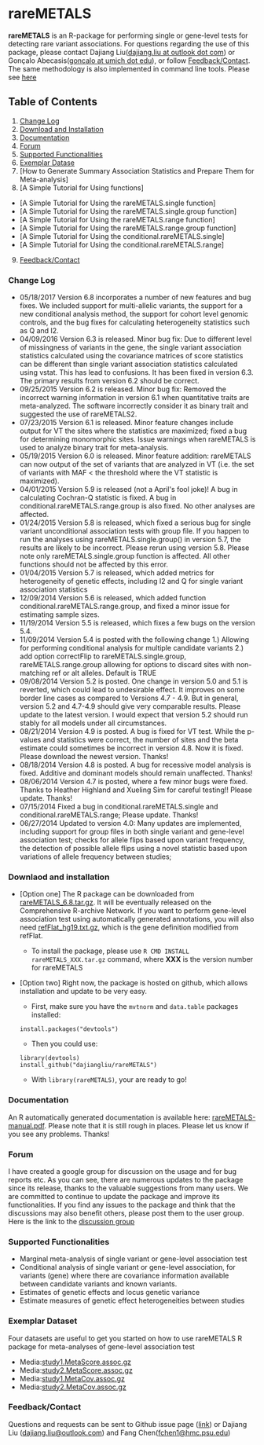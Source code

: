 # rareMETALS
**rareMETALS** is an R-package for performing single or gene-level tests for detecting rare variant associations. For questions regarding the use of this package, please contact Dajiang Liu([dajiang.liu at outlook dot com](mailto:dajiang.liu@outlook.com)) or Gonçalo Abecasis([goncalo at umich dot edu](mailto:goncalo@umich.edu)), or follow [Feedback/Contact](#Feedback-Contact).   
The same methodology is also implemented in command line tools. Please see [here](https://genome.sph.umich.edu/wiki/RAREMETAL_Documentation)

## **Table of Contents**

1. [Change Log](#change-log)
2. [Download and Installation](#download-and-installation)
3. [Documentation](#documatation)
4. [Forum](#forum) 
5. [Supported Functionalities](#Supported-Functionalities)  
6. [Exemplar Datase](#exemplar)
7. [How to Generate Summary Association Statistics and Prepare Them for Meta-analysis]  
8. [A Simple Tutorial for Using functions]  
  - [A Simple Tutorial for Using the rareMETALS.single function]  
  - [A Simple Tutorial for Using the rareMETALS.single.group function]  
  - [A Simple Tutorial for Using the rareMETALS.range function]  
  - [A Simple Tutorial for Using the rareMETALS.range.group function]  
  - [A Simple Tutorial for Using the conditional.rareMETALS.single]  
  - [A Simple Tutorial for Using the conditional.rareMETALS.range]  
9. [Feedback/Contact](#Feedback-Contact)

### Change Log <a name="change-log"></a>
- 05/18/2017 Version 6.8 incorporates a number of new features and bug fixes. We included support for multi-allelic variants, the support for a new conditional analysis method, the support for cohort level genomic controls, and the bug fixes for calculating heterogeneity statistics such as Q and I2.
- 04/09/2016 Version 6.3 is released. Minor bug fix: Due to different level of missingness of variants in the gene, the single variant association statistics calculated using the covariance matrices of score statistics can be different than single variant association statistics calculated using vstat. This has lead to confusions. It has been fixed in version 6.3. The primary results from version 6.2 should be correct.
- 09/25/2015 Version 6.2 is released. Minor bug fix: Removed the incorrect warning information in version 6.1 when quantitative traits are meta-analyzed. The software incorrectly consider it as binary trait and suggested the use of rareMETALS2.
- 07/23/2015 Version 6.1 is released. Minor feature changes include output for VT the sites where the statistics are maximized; fixed a bug for determining monomorphic sites. Issue warnings when rareMETALS is used to analyze binary trait for meta-analysis.
- 05/19/2015 Version 6.0 is released. Minor feature addition: rareMETALS can now output of the set of variants that are analyzed in VT (i.e. the set of variants with MAF < the threshold where the VT statistic is maximized).
- 04/01/2015 Version 5.9 is released (not a April's fool joke)! A bug in calculating Cochran-Q statistic is fixed. A bug in conditional.rareMETALS.range.group is also fixed. No other analyses are affected.
- 01/24/2015 Version 5.8 is released, which fixed a serious bug for single variant unconditional association tests with group file. If you happen to run the analyses using rareMETALS.single.group() in version 5.7, the results are likely to be incorrect. Please rerun using version 5.8. Please note only rareMETALS.single.group function is affected. All other functions should not be affected by this error.
- 01/04/2015 Version 5.7 is released, which added metrics for heterogeneity of genetic effects, including I2 and Q for single variant association statistics
- 12/09/2014 Version 5.6 is released, which added function conditional.rareMETALS.range.group, and fixed a minor issue for estimating sample sizes.
- 11/19/2014 Version 5.5 is released, which fixes a few bugs on the version 5.4.
- 11/09/2014 Version 5.4 is posted with the following change 1.) Allowing for performing conditional analysis for multiple candidate variants 2.) add option correctFlip to rareMETALS.single.group, rareMETALS.range.group allowing for options to discard sites with non-matching ref or alt alleles. Default is TRUE
- 09/08/2014 Version 5.2 is posted. One change in version 5.0 and 5.1 is reverted, which could lead to undesirable effect. It improves on some border line cases as compared to Versions 4.7 - 4.9. But in general, version 5.2 and 4.7-4.9 should give very comparable results. Please update to the latest version. I would expect that version 5.2 should run stably for all models under all circumstances.
- 08/21/2014 Version 4.9 is posted. A bug is fixed for VT test. While the p-values and statistics were correct, the number of sites and the beta estimate could sometimes be incorrect in version 4.8. Now it is fixed. Please download the newest version. Thanks!
- 08/18/2014 Version 4.8 is posted. A bug for recessive model analysis is fixed. Additive and dominant models should remain unaffected. Thanks!
- 08/06/2014 Version 4.7 is posted, where a few minor bugs were fixed. Thanks to Heather Highland and Xueling Sim for careful testing!! Please update. Thanks!
- 07/15/2014 Fixed a bug in conditional.rareMETALS.single and conditional.rareMETALS.range; Please update. Thanks!
- 06/27/2014 Updated to version 4.0: Many updates are implemented, including support for group files in both single variant and gene-level association test; checks for allele flips based upon variant frequency, the detection of possible allele flips using a novel statistic based upon variations of allele frequency between studies;

### Downlaod and installation <a name="download-and-installation"></a>
- [Option one] The R package can be downloaded from [rareMETALS_6.8.tar.gz](https://genome.sph.umich.edu/w/images/b/b2/RareMETALS_6.8.tar.gz). It will be eventually released on the Comprehensive R-archive Network. If you want to perform gene-level association test using automatically generated annotations, you will also need [refFlat_hg19.txt.gz](https://genome.sph.umich.edu/w/images/0/04/RefFlat_hg19.txt.gz), which is the gene definition modified from refFlat.
   - To install the package, please use `R CMD INSTALL rareMETALS_XXX.tar.gz` command, where **XXX** is the version number for rareMETALS

- [Option two] Right now, the package is hosted on github, which allows installation and update to be very easy. 
  - First, make sure you have the `mvtnorm` and `data.table` packages installed:
  ```
  install.packages("devtools")
  ```
  - Then you could use:
   ```
   library(devtools)   
   install_github("dajiangliu/rareMETALS")
   ```
   - With `library(rareMETALS)`, your are ready to go!


### Documentation <a name=documatation></a>
An R automatically generated documentation is available here: [rareMETALS-manual.pdf](https://genome.sph.umich.edu/w/images/4/44/RareMETALS-manual.pdf). Please note that it is still rough in places. Please let us know if you see any problems. Thanks!

### Forum <a name=forum></a>
I have created a google group for discussion on the usage and for bug reports etc. As you can see, there are numerous updates to the package since its release, thanks to the valuable suggestions from many users. We are committed to continue to update the package and improve its functionalities. If you find any issues to the package and think that the discussions may also benefit others, please post them to the user group. Here is the link to the [discussion group](https://groups.google.com/forum/#!forum/raremetals)

### Supported Functionalities <a name=Supported-Functionalities></a>  
- Marginal meta-analysis of single variant or gene-level association test
- Conditional analysis of single variant or gene-level association, for variants (gene) where there are covariance information available between candidate variants and known variants.
- Estimates of genetic effects and locus genetic variance
- Estimate measures of genetic effect heterogeneities between studies

### Exemplar Dataset <a name=exemplar></a>
Four datasets are useful to get you started on how to use rareMETALS R package for meta-analyses of gene-level association test
- Media:[study1.MetaScore.assoc.gz](https://genome.sph.umich.edu/w/images/0/0e/Study1.MetaScore.assoc.gz)
- Media:[study2.MetaScore.assoc.gz](https://genome.sph.umich.edu/w/images/e/e5/Study2.MetaScore.assoc.gz)
- Media:[study1.MetaCov.assoc.gz](https://genome.sph.umich.edu/w/images/d/da/Study1.MetaCov.assoc.gz) 
- Media:[study2.MetaCov.assoc.gz](https://genome.sph.umich.edu/w/images/a/a5/Study2.MetaCov.assoc.gz)

### Feedback/Contact <a name="Feedback-Contact"></a>
Questions and requests can be sent to
Github issue page ([link](https://github.com/dajiangliu/rareMETALS/issues))
or
Dajiang Liu ([dajiang.liu@outlook.com](mailto:dajiang.liu@outlook.com "mailto:dajiang.liu@outlook.com")) and Fang Chen([fchen1@hmc.psu.edu](mailto:fchen1@hmc.psu.edu))
